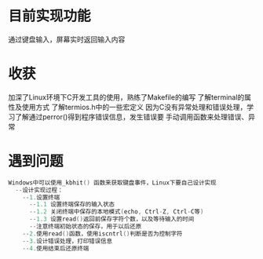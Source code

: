 # 目前实现功能
通过键盘输入，屏幕实时返回输入内容
# 收获
加深了Linux环境下C开发工具的使用，熟练了Makefile的编写
了解terminal的属性及使用方式
了解termios.h中的一些宏定义
因为C没有异常处理和错误处理，学习了解通过perror()得到程序错误信息，发生错误要
手动调用函数来处理错误、异常
# 遇到问题
```C
Windows中可以使用_kbhit() 函数来获取键盘事件，Linux下要自己设计实现
  --设计实现过程：
    --1.设置终端
      --1.1 设置终端保存的输入状态
      --1.2 关闭终端中保存的本地模式(echo, Ctrl-Z, Ctrl-C等)
      --1.3 设置read()返回前保存字符个数，以及等待输入的时间
      --注意终端初始状态的保存，用于以后还原
    --2.使用read()函数，使用iscntrl()判断是否为控制字符
    --3.设计错误处理，打印错误信息
    --4.使用结束后还原终端
```